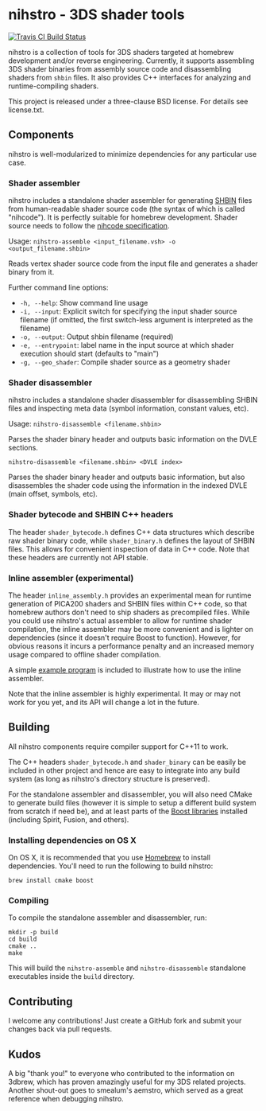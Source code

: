 # nihstro - 3DS shader tools

[![Travis CI Build Status](https://travis-ci.org/neobrain/nihstro.svg)](https://travis-ci.org/neobrain/nihstro)

nihstro is a collection of tools for 3DS shaders targeted at homebrew development and/or reverse engineering. Currently, it supports assembling 3DS shader binaries from assembly source code and disassembling shaders from `shbin` files. It also provides C++ interfaces for analyzing and runtime-compiling shaders.

This project is released under a three-clause BSD license. For details see license.txt.

## Components

nihstro is well-modularized to minimize dependencies for any particular use case.

### Shader assembler
nihstro includes a standalone shader assembler for generating [SHBIN](http://3dbrew.org/wiki/SHBIN) files from human-readable shader source code (the syntax of which is called "nihcode"). It is perfectly suitable for homebrew development. Shader source needs to follow the [nihcode specification](docs/nihcode_spec.md).

Usage:
`nihstro-assemble <input_filename.vsh> -o <output_filename.shbin>`

Reads vertex shader source code from the input file and generates a shader binary from it.

Further command line options:
* `-h, --help`: Show command line usage
* `-i, --input`: Explicit switch for specifying the input shader source filename (if omitted, the first switch-less argument is interpreted as the filename)
* `-o, --output`: Output shbin filename (required)
* `-e, --entrypoint`: label name in the input source at which shader execution should start (defaults to "main")
* `-g, --geo_shader`: Compile shader source as a geometry shader

### Shader disassembler

nihstro includes a standalone shader disassembler for disassembling SHBIN files and inspecting meta data (symbol information, constant values, etc).

Usage:
`nihstro-disassemble <filename.shbin>`

Parses the shader binary header and outputs basic information on the DVLE sections.

`nihstro-disassemble <filename.shbin> <DVLE index>`

Parses the shader binary header and outputs basic information, but also disassembles the shader code using the information in the indexed DVLE (main offset, symbols, etc).

### Shader bytecode and SHBIN C++ headers
The header `shader_bytecode.h` defines C++ data structures which describe raw shader binary code, while `shader_binary.h` defines the layout of SHBIN files. This allows for convenient inspection of data in C++ code. Note that these headers are currently not API stable.

### Inline assembler (experimental)
The header `inline_assembly.h` provides an experimental mean for runtime generation of PICA200 shaders and SHBIN files within C++ code, so that homebrew authors don't need to ship shaders as precompiled files. While you could use nihstro's actual assembler to allow for runtime shader compilation, the inline assembler may be more convenient and is lighter on dependencies (since it doesn't require Boost to function). However, for obvious reasons it incurs a performance penalty and an increased memory usage compared to offline shader compilation.

A simple [example program](examples/inline_assembler/simple) is included to illustrate how to use the inline assembler.

Note that the inline assembler is highly experimental. It may or may not work for you yet, and its API will change a lot in the future.

## Building

All nihstro components require compiler support for C++11 to work.

The C++ headers `shader_bytecode.h` and `shader_binary` can be easily be included in other project and hence are easy to integrate into any build system (as long as nihstro's directory structure is preserved).

For the standalone assembler and disassembler, you will also need CMake to generate build files (however it is simple to setup a different build system from scratch if need be), and at least parts of the [Boost libraries](http://www.boost.org/) installed (including Spirit, Fusion, and others).

### Installing dependencies on OS X

On OS X, it is recommended that you use [Homebrew](http://brew.sh/) to install dependencies. You'll need to run the following to build nihstro:

```
brew install cmake boost
```

### Compiling

To compile the standalone assembler and disassembler, run:

```
mkdir -p build
cd build
cmake ..
make
```

This will build the `nihstro-assemble` and `nihstro-disassemble` standalone executables inside the `build` directory. 

## Contributing
I welcome any contributions! Just create a GitHub fork and submit your changes back via pull requests.

## Kudos
A big "thank you!" to everyone who contributed to the information on 3dbrew, which has proven amazingly useful for my 3DS related projects. Another shout-out goes to smealum's aemstro, which served as a great reference when debugging nihstro.
